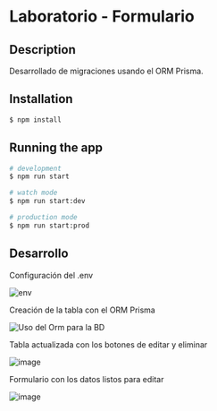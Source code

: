 # Laboratorio - Formulario

## Description

Desarrollado de migraciones usando el ORM Prisma.

## Installation

```bash
$ npm install
```

## Running the app

```bash
# development
$ npm run start

# watch mode
$ npm run start:dev

# production mode
$ npm run start:prod
```

## Desarrollo

Configuración del .env

![env](/assets/env.png)

Creación de la tabla con el ORM Prisma

![Uso del Orm para la BD](/assets/setup.png)

Tabla actualizada con los botones de editar y eliminar

![image](https://github.com/Arturo-CS/formulario/assets/128654866/9497a44c-4a01-4e53-b43e-0d1cd0411724)

Formulario con los datos listos para editar

![image](https://github.com/Arturo-CS/formulario/assets/128654866/78818e8e-f947-4af6-b2d9-c2d8cc02c7e8)


